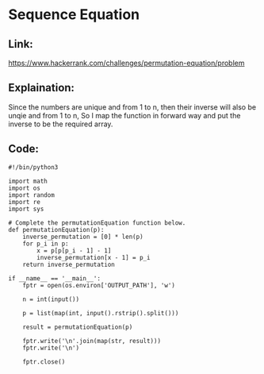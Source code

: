 # Sequence Equation 

## Link:
https://www.hackerrank.com/challenges/permutation-equation/problem


## Explaination:

Since the numbers are unique and from 1 to n, then their inverse will also be unqie and from 1 to n,
So I map the function in forward way and put the inverse to be the required array.

## Code:

```
#!/bin/python3

import math
import os
import random
import re
import sys

# Complete the permutationEquation function below.
def permutationEquation(p):
    inverse_permutation = [0] * len(p)
    for p_i in p:
        x = p[p[p_i - 1] - 1]
        inverse_permutation[x - 1] = p_i
    return inverse_permutation

if __name__ == '__main__':
    fptr = open(os.environ['OUTPUT_PATH'], 'w')

    n = int(input())

    p = list(map(int, input().rstrip().split()))

    result = permutationEquation(p)

    fptr.write('\n'.join(map(str, result)))
    fptr.write('\n')

    fptr.close()

```
